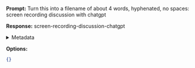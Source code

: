 **Prompt:**
Turn this into a filename of about 4 words, hyphenated, no spaces: screen recording discussion with chatgpt

**Response:**
screen-recording-discussion-chatgpt

<details><summary>Metadata</summary>

- Duration: 686 ms
- Datetime: 2023-11-10T19:24:20.133749
- Model: gpt-3.5-turbo-0613

</details>

**Options:**
```json
{}
```

